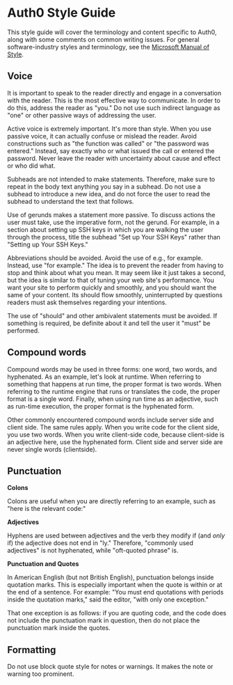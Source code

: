 # Auth0 Style Guide #

This style guide will cover the terminology and content specific to Auth0, along with some comments on common writing issues.
For general software-industry styles and terminology, see the [Microsoft Manual of Style](https://eucalyptus.atlassian.net/wiki/download/attachments/76611622/microsoft_manual_of_style_fourth_edition.pdf?version=2&modificationDate=1424379604164&api=v2).

## Voice

It is important to speak to the reader directly and engage in a conversation with the reader. This is the most effective way to communicate. In order to do this, address the reader as "you." Do not use such indirect language as "one" or other passive ways of addressing the user.

Active voice is extremely important. It's more than style. When you use passive voice, it can actually confuse or mislead the reader. Avoid constructions such as "the function was called" or "the password was entered." Instead, say exactly who or what issued the call or entered the password. Never leave the reader with uncertainty about cause and effect or who did what.

Subheads are not intended to make statements. Therefore, make sure to repeat in the body text anything you say in a subhead. Do not use a subhead to introduce a new idea, and do not force the user to read the subhead to understand the text that follows.

Use of gerunds makes a statement more passive. To discuss actions the user must take, use the imperative form, not the gerund. For example, in a section about setting up SSH keys in which you are walking the user through the process, title the subhead "Set up Your SSH Keys" rather than "Setting up Your SSH Keys."

Abbreviations should be avoided. Avoid the use of e.g., for example. Instead, use "for example." The idea is to prevent the reader from having to stop and think about what you mean. It may seem like it just takes a second, but the idea is similar to that of tuning your web site's performance. You want your site to perform quickly and smoothly, and you should want the same of your content. Its should flow smoothly, uninterrupted by questions readers must ask themselves regarding your intentions.

The use of "should" and other ambivalent statements must be avoided. If something is required, be definite about it and tell the user it "must" be performed.

## Compound words

Compound words may be used in three forms: one word, two words, and hyphenated. As an example, let's look at runtime.
When referring to something that happens at run time, the proper format is two words. When referring to the runtime engine that runs or translates the code, the proper format is a single word. Finally, when using run time as an adjective, such as run-time execution, the proper format is the hyphenated form.

Other commonly encountered compound words include server side and client side. The same rules apply. When you write code for the client side, you use two words. When you write client-side code, because client-side is an adjective here, use the hyphenated form. Client side and server side are never single words (clientside).

## Punctuation

<b>Colons</b>

Colons are useful when you are directly referring to an example, such as "here is the relevant code:"

<b>Adjectives</b>

Hyphens are used between adjectives and the verb they modify if (and _only_ if) the adjective does not end in "ly." Therefore, "commonly used adjectives" is not hyphenated, while "oft-quoted phrase" is.

<b>Punctuation and Quotes</b>

In American English (but not British English), punctuation belongs inside quotation marks. This is especially important when the quote is within or at the end of a sentence. For example: "You must end quotations with periods inside the quotation marks," said the editor, "with only one exception."

That one exception is as follows: if you are quoting code, and the code does not include the punctuation mark in question, then do not place the punctuation mark inside the quotes.

## Formatting
Do not use block quote style for notes or warnings. It makes the note or warning too prominent.
